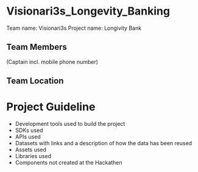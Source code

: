 # Visionari3s_Longevity_Banking

Team name:      Visionari3s
Project name:   Longivity Bank

## Team Members
(Captain incl. mobile phone number)

## Team Location

# Project Guideline
- Development tools used to build the project
- SDKs used
- APIs used
- Datasets with links and a description of how the data has been reused
- Assets used
- Libraries used
- Components not created at the Hackathen
